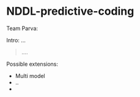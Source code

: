 # NDDL-predictive-coding
Team Parva:

Intro: ...
> .... 

Possible extensions:
- Multi model
- ..
- 
